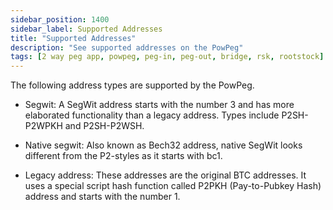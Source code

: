 ```yaml
---
sidebar_position: 1400
sidebar_label: Supported Addresses
title: "Supported Addresses"
description: "See supported addresses on the PowPeg"
tags: [2 way peg app, powpeg, peg-in, peg-out, bridge, rsk, rootstock]
---
```


The following address types are supported by the PowPeg.

- Segwit:
A SegWit address starts with the number 3 and has more elaborated functionality than a legacy address. Types include P2SH-P2WPKH and P2SH-P2WSH.

- Native segwit:
Also known as Bech32 address, native SegWit looks different from the P2-styles as it starts with bc1.

- Legacy address:
These addresses are the original BTC addresses. It uses a special script hash function called P2PKH (Pay-to-Pubkey Hash) address and starts with the number 1.